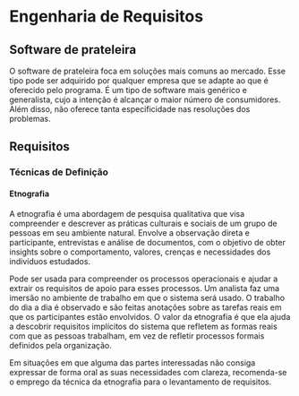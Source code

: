 # Engenharia de Requisitos

## Software de prateleira

O software de prateleira foca em soluções mais comuns ao mercado. Esse tipo pode ser adquirido por qualquer empresa que se adapte ao que é oferecido pelo programa. É um tipo de software mais genérico e generalista, cujo a intenção é alcançar o maior número de consumidores. Além disso, não oferece tanta especificidade nas resoluções dos problemas.

## Requisitos

### Técnicas de Definição

#### Etnografia

A etnografia é uma abordagem de pesquisa qualitativa que visa compreender e descrever as práticas culturais e sociais de um grupo de pessoas em seu ambiente natural. Envolve a observação direta e participante, entrevistas e análise de documentos, com o objetivo de obter insights sobre o comportamento, valores, crenças e necessidades dos indivíduos estudados.

Pode ser usada para compreender os processos operacionais e ajudar a extrair os requisitos de apoio para esses processos. Um analista faz uma imersão no ambiente de trabalho em que o sistema será usado. O trabalho do dia a dia é observado e são feitas anotações sobre as tarefas reais em que os participantes estão envolvidos. O valor da etnografia é que ela ajuda a descobrir requisitos implícitos do sistema que refletem as formas reais com que as pessoas trabalham, em vez de refletir processos formais definidos pela organização.

Em situações em que alguma das partes interessadas não consiga expressar de forma oral as suas necessidades com clareza, recomenda-se o emprego da técnica da etnografia para o levantamento de requisitos.

